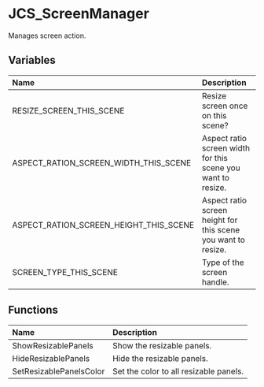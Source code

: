 # JCS_ScreenManager

Manages screen action.

## Variables

| Name                                   | Description                                                   |
|:---------------------------------------|:--------------------------------------------------------------|
| RESIZE_SCREEN_THIS_SCENE               | Resize screen once on this scene?                             |
| ASPECT_RATION_SCREEN_WIDTH_THIS_SCENE  | Aspect ratio screen width for this scene you want to resize.  |
| ASPECT_RATION_SCREEN_HEIGHT_THIS_SCENE | Aspect ratio screen height for this scene you want to resize. |
| SCREEN_TYPE_THIS_SCENE                 | Type of the screen handle.                                    |

## Functions

| Name                    | Description                            |
|:------------------------|:---------------------------------------|
| ShowResizablePanels     | Show the resizable panels.             |
| HideResizablePanels     | Hide the resizable panels.             |
| SetResizablePanelsColor | Set the color to all resizable panels. |
